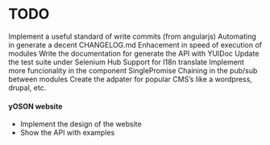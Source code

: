 TODO
====

Implement a useful standard of write commits (from angularjs)
Automating in generate a decent CHANGELOG.md
Enhacement in speed of execution of modules
Write the documentation for generate the API with YUIDoc
Update the test suite under Selenium Hub
Support for I18n translate
Implement more funcionality in the component SinglePromise
Chaining in the pub/sub between modules
Create the adpater for popular CMS’s like a wordpress, drupal, etc.

#### yOSON website

* Implement the design of the website
* Show the API with examples

